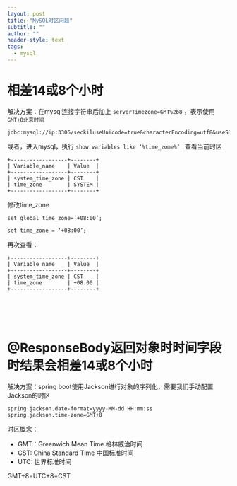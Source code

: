 ```yaml
---
layout: post
title: "MySQL时区问题"
subtitle: ""
author: ""
header-style: text
tags:
  - mysql
---
```




# 相差14或8个小时

解决方案：在mysql连接字符串后加上 `serverTimezone=GMT%2b8`  ，表示使用 `GMT+8北京时间` 

```
jdbc:mysql://ip:3306/seckiluseUnicode=true&characterEncoding=utf8&useSSL=false&serverTimezone=GMT%2b8
```


或者，进入mysql，执行  `show variables like ‘%time_zome%’ `  查看当前时区

```
+------------------+--------+
| Variable_name    | Value  |
+------------------+--------+
| system_time_zone | CST    |
| time_zone        | SYSTEM |
+------------------+--------+
```

修改time_zone

`set global time_zone=’+08:00’;`

`set time_zone = ‘+08:00’;`

再次查看：

```
+------------------+--------+
| Variable_name    | Value  |
+------------------+--------+
| system_time_zone | CST    |
| time_zone        | +08:00 |
+------------------+--------+
```

<br/><br/><br/>



# @ResponseBody返回对象时时间字段时结果会相差14或8个小时

解决方案：spring boot使用Jackson进行对象的序列化，需要我们手动配置Jackson的时区

```
spring.jackson.date-format=yyyy-MM-dd HH:mm:ss
spring.jackson.time-zone=GMT+8
```



时区概念：

- GMT：Greenwich Mean Time 格林威治时间
- CST: China Standard Time 中国标准时间
- UTC: 世界标准时间

GMT+8=UTC+8=CST